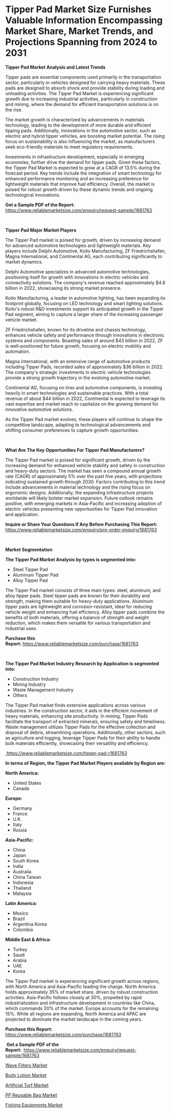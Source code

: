 <p><h1>Tipper Pad Market Size Furnishes Valuable Information Encompassing Market Share, Market Trends, and Projections Spanning from 2024 to 2031</h1></p><p><strong>Tipper Pad Market Analysis and Latest Trends</strong></p>
<p><p>Tipper pads are essential components used primarily in the transportation sector, particularly in vehicles designed for carrying heavy materials. These pads are designed to absorb shock and provide stability during loading and unloading activities. The Tipper Pad Market is experiencing significant growth due to increasing industrial activities, particularly in construction and mining, where the demand for efficient transportation solutions is on the rise.</p><p>The market growth is characterized by advancements in materials technology, leading to the development of more durable and efficient tipping pads. Additionally, innovations in the automotive sector, such as electric and hybrid tipper vehicles, are boosting market potential. The rising focus on sustainability is also influencing the market, as manufacturers seek eco-friendly materials to meet regulatory requirements.</p><p>Investments in infrastructure development, especially in emerging economies, further drive the demand for tipper pads. Given these factors, the Tipper Pad Market is expected to grow at a CAGR of 13.5% during the forecast period. Key trends include the integration of smart technology for enhanced performance monitoring and an increasing preference for lightweight materials that improve fuel efficiency. Overall, the market is poised for robust growth driven by these dynamic trends and ongoing technological innovations.</p></p>
<p><strong>Get a Sample PDF of the Report:&nbsp;</strong> <a href="https://www.reliablemarketsize.com/enquiry/request-sample/1681763?utm_campaign=1832&utm_medium=2&utm_source=Github&utm_content=ia&utm_term=11122024&utm_id=tipper-pad">https://www.reliablemarketsize.com/enquiry/request-sample/1681763</a></p>
<p>&nbsp;</p>
<p><strong>Tipper Pad Major Market Players</strong></p>
<p><p>The Tipper Pad market is poised for growth, driven by increasing demand for advanced automotive technologies and lightweight materials. Key players include Delphi Automotive, Koito Manufacturing, ZF Friedrichshafen, Magna International, and Continental AG, each contributing significantly to market dynamics.</p><p>Delphi Automotive specializes in advanced automotive technologies, positioning itself for growth with innovations in electric vehicles and connectivity solutions. The company's revenue reached approximately $4.8 billion in 2022, showcasing its strong market presence.</p><p>Koito Manufacturing, a leader in automotive lighting, has been expanding its footprint globally, focusing on LED technology and smart lighting solutions. Koito's robust R&D investments support its anticipated growth in the Tipper Pad segment, aiming to capture a larger share of the increasing passenger vehicle market.</p><p>ZF Friedrichshafen, known for its driveline and chassis technology, enhances vehicle safety and performance through innovations in electronic systems and components. Boasting sales of around $43 billion in 2022, ZF is well-positioned for future growth, focusing on electric mobility and automation.</p><p>Magna International, with an extensive range of automotive products including Tipper Pads, recorded sales of approximately $36 billion in 2022. The company's strategic investments in electric vehicle technologies provide a strong growth trajectory in the evolving automotive market.</p><p>Continental AG, focusing on tires and automotive components, is investing heavily in smart technologies and sustainable practices. With a total revenue of about $44 billion in 2022, Continental is expected to leverage its vast expertise and market reach to capitalize on the growing demand for innovative automotive solutions.</p><p>As the Tipper Pad market evolves, these players will continue to shape the competitive landscape, adapting to technological advancements and shifting consumer preferences to capture growth opportunities.</p></p>
<p>&nbsp;</p>
<p><strong>What Are The Key Opportunities For Tipper Pad Manufacturers?</strong></p>
<p><p>The Tipper Pad market is poised for significant growth, driven by the increasing demand for enhanced vehicle stability and safety in construction and heavy-duty sectors. The market has seen a compound annual growth rate (CAGR) of approximately 5% over the past five years, with projections indicating sustained growth through 2030. Factors contributing to this trend include advancements in material technology and the rising focus on ergonomic designs. Additionally, the expanding infrastructure projects worldwide will likely bolster market expansion. Future outlook remains positive, with emerging markets in Asia-Pacific and increasing adoption of electric vehicles presenting new opportunities for Tipper Pad innovation and application.</p></p>
<p><strong>Inquire or Share Your Questions If Any Before Purchasing This Report:</strong> <a href="https://www.reliablemarketsize.com/enquiry/pre-order-enquiry/1681763?utm_campaign=1832&utm_medium=2&utm_source=Github&utm_content=ia&utm_term=11122024&utm_id=tipper-pad">https://www.reliablemarketsize.com/enquiry/pre-order-enquiry/1681763</a></p>
<p>&nbsp;</p>
<p><strong>Market Segmentation</strong></p>
<p><strong>The Tipper Pad Market Analysis by types is segmented into:</strong></p>
<p><ul><li>Steel Tipper Pad</li><li>Aluminum Tipper Pad</li><li>Alloy Tipper Pad</li></ul></p>
<p><p>The Tipper Pad market consists of three main types: steel, aluminum, and alloy tipper pads. Steel tipper pads are known for their durability and strength, making them suitable for heavy-duty applications. Aluminum tipper pads are lightweight and corrosion-resistant, ideal for reducing vehicle weight and enhancing fuel efficiency. Alloy tipper pads combine the benefits of both materials, offering a balance of strength and weight reduction, which makes them versatile for various transportation and industrial uses.</p></p>
<p><strong>Purchase this Report:&nbsp;</strong><a href="https://www.reliablemarketsize.com/purchase/1681763?utm_campaign=1832&utm_medium=2&utm_source=Github&utm_content=ia&utm_term=11122024&utm_id=tipper-pad">https://www.reliablemarketsize.com/purchase/1681763</a></p>
<p>&nbsp;</p>
<p><strong>The Tipper Pad Market Industry Research by Application is segmented into:</strong></p>
<p><ul><li>Construction Industry</li><li>Mining Industry</li><li>Waste Management Industry</li><li>Others</li></ul></p>
<p><p>The Tipper Pad market finds extensive applications across various industries. In the construction sector, it aids in the efficient movement of heavy materials, enhancing site productivity. In mining, Tipper Pads facilitate the transport of extracted minerals, ensuring safety and timeliness. Waste management utilizes Tipper Pads for the effective collection and disposal of debris, streamlining operations. Additionally, other sectors, such as agriculture and logging, leverage Tipper Pads for their ability to handle bulk materials efficiently, showcasing their versatility and efficiency.</p></p>
<p><a href="https://www.reliablemarketsize.com/tipper-pad-r1681763?utm_campaign=1832&utm_medium=2&utm_source=Github&utm_content=ia&utm_term=11122024&utm_id=tipper-pad">&nbsp;https://www.reliablemarketsize.com/tipper-pad-r1681763</a></p>
<p><strong>In terms of Region, the Tipper Pad Market Players available by Region are:</strong></p>
<p>
    <p> <strong> North America: </strong>
        <ul>
            <li>United States</li>
            <li>Canada</li>
        </ul>
        </p> 
    <p> <strong> Europe: </strong>
        <ul>
            <li>Germany</li>
            <li>France</li>
            <li>U.K.</li>
            <li>Italy</li>
            <li>Russia</li>
        </ul>
        </p> 
    <p> <strong> Asia-Pacific: </strong>
        <ul>
            <li>China</li>
            <li>Japan</li>
            <li>South Korea</li>
            <li>India</li>
            <li>Australia</li>
            <li>China Taiwan</li>
            <li>Indonesia</li>
            <li>Thailand</li>
            <li>Malaysia</li>
        </ul>
        </p> 
    <p> <strong> Latin America: </strong>
        <ul>
            <li>Mexico</li>
            <li>Brazil</li>
            <li>Argentina Korea</li>
            <li>Colombia</li>
        </ul>
        </p> 
    <p> <strong> Middle East & Africa: </strong>
        <ul>
            <li>Turkey</li>
            <li>Saudi</li>
            <li>Arabia</li>
            <li>UAE</li>
            <li>Korea</li>
        </ul>
    </p>
    </p>
<p><p>The Tipper Pad market is experiencing significant growth across regions, with North America and Asia-Pacific leading the charge. North America holds approximately 35% of market share, driven by robust construction activities. Asia-Pacific follows closely at 30%, propelled by rapid industrialization and infrastructure development in countries like China, which commands 20% of the market. Europe accounts for the remaining 15%. While all regions are expanding, North America and APAC are projected to dominate the market landscape in the coming years.</p></p>
<p><strong>Purchase this Report: </strong><a href="https://www.reliablemarketsize.com/purchase/1681763?utm_campaign=1832&utm_medium=2&utm_source=Github&utm_content=ia&utm_term=11122024&utm_id=tipper-pad">https://www.reliablemarketsize.com/purchase/1681763</a></p>
<p>&nbsp;<strong>Get a Sample PDF of the Report:&nbsp;&nbsp;</strong><a href="https://www.reliablemarketsize.com/enquiry/request-sample/1681763?utm_campaign=1832&utm_medium=2&utm_source=Github&utm_content=ia&utm_term=11122024&utm_id=tipper-pad">https://www.reliablemarketsize.com/enquiry/request-sample/1681763</a></p>
<p><strong></strong></p>
<p><p><a href="https://github.com/AKSHATREPORTPRIME/Market-Research-Report-List-6/blob/main/wave-filters-market.md?utm_campaign=1832&utm_medium=2&utm_source=Github&utm_content=ia&utm_term=11122024&utm_id=tipper-pad">Wave Filters Market</a></p><p><a href="https://www.linkedin.com/pulse/analysis-body-lotion-market-fueled-growth-cagr-87-from-2024-ujs8f?utm_campaign=1832&utm_medium=2&utm_source=Github&utm_content=ia&utm_term=11122024&utm_id=tipper-pad">Body Lotion Market</a></p><p><a href="https://www.linkedin.com/pulse/market-trends-growth-artificial-turf-industry-103-cagr-forecast-da7ue?utm_campaign=1832&utm_medium=2&utm_source=Github&utm_content=ia&utm_term=11122024&utm_id=tipper-pad">Artificial Turf Market</a></p><p><a href="https://www.linkedin.com/pulse/comprehensive-analysis-pp-reusable-bag-marketpresented-macro-overview-fnmwf?utm_campaign=1832&utm_medium=2&utm_source=Github&utm_content=ia&utm_term=11122024&utm_id=tipper-pad">PP Reusable Bag Market</a></p><p><a href="https://www.linkedin.com/pulse/rev-athenaur-okk4f?utm_campaign=1832&utm_medium=2&utm_source=Github&utm_content=ia&utm_term=11122024&utm_id=tipper-pad">Fishing Equipments Market</a></p></p>